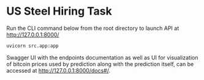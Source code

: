 # US Steel Hiring Task

Run the CLI command below from the root directory to launch API at http://127.0.0.1:8000/

```bash
uvicorn src.app:app
```

Swagger UI with the endpoints documentation as well as UI for visualization of bitcoin prices used by 
prediction along with the prediction itself, can be accessed at http://127.0.0.1:8000/docs#/.